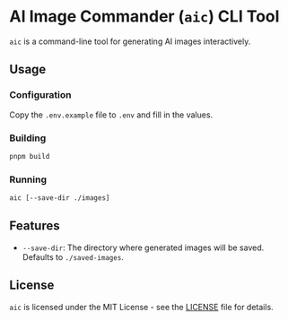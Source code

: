 # AI Image Commander (`aic`) CLI Tool

`aic` is a command-line tool for generating AI images interactively.

## Usage

### Configuration

Copy the `.env.example` file to `.env` and fill in the values.

### Building

```bash
pnpm build
```

### Running

```bash
aic [--save-dir ./images]
```

## Features

- `--save-dir`: The directory where generated images will be saved. Defaults to `./saved-images`.

## License

`aic` is licensed under the MIT License - see the [LICENSE](LICENSE) file for details.
